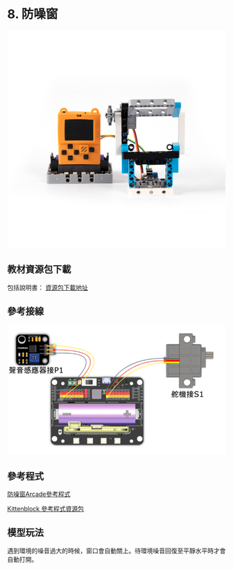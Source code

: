 # 8. 防噪窗

![](../../images/window1.jpg)

## 教材資源包下載

包括說明書： [資源包下載地址](http://bit.ly/MeowbitCreatorKit_SH_ResourcsePack)

## 參考接線

![](../../images/window_wire.png)

## 參考程式

[防噪窗Arcade參考程式](https://makecode.com/_PLWY3se9MFqD)

[Kittenblock 參考程式資源包](http://bit.ly/MeowbitCreatorKit_SH_ResourcsePack)

## 模型玩法

遇到環境的噪音過大的時候，窗口會自動關上。待環境噪音回復至平靜水平時才會自動打開。


